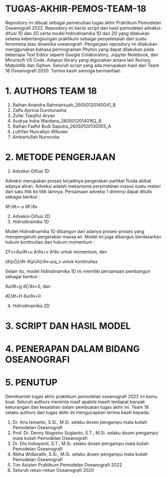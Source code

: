 # TUGAS-AKHIR-PEMOS-TEAM-18
Repository ini dibuat sebagai pemenuhan tugas akhir Praktikum Pemodelan Oseanografi 2022. Repository ini berisi script dan hasil pemodelan adveksi-difusi 1D dan 2D serta model hidrodinamika 1D dan 2D yang dilakukan selama keberlangsungan praktikum sebagai penyelesaian dari suatu fenomena atau dinamika oseanografi. Pengerjaan repository ini dilakukan menggunakan bahasa pemrograman Phyton yang dapat dilakukan pada beberapa Text Editor seperti Google Colaboratory, Jupyter Notebook, dan Micorsoft VS Code. Adapun library yang digunakan antara lain Numpy, Matplotlib dan Siphon. Seluruh script yang ada merupakan hasil dari Team 18 Oseanografi 2020. Terima kasih semoga bermanfaat.
# 1. AUTHORS TEAM 18
1. Raihan Anandra Rahmansyah_26050120140041_B
2. Zalfa Apricia Durotunasha
3. Zufar Tsaqiful Aryan
4. Audrya Indra Wardana_26050120140162_B
5. Raihan Fadhil Budi Saputra_26050120130055_A
6. Luthfan Nurcahyo Wibowo
7. Ambartullah Nurnovita
# 2. METODE PENGERJAAN
1. Adveksi-Difusi 1D

Adveksi merupakan proses terjadinya pergerakan partikel fluida akibat adanya aliran. Adveksi adalah mekanisme perpindahan massa suatu materi dari satu titik ke titik lainnya. Persamaan adveksi 1 dimensi dapat ditulis sebagai berikut :

∂F/∂t=-u ∂F/∂x  


2. Adveksi-Difusi 2D
3. Hidrodinamika 1D

Model Hidrodinamika 1D dibangun dari adanya proses-proses yang mempengaruhi pergerakan massa air. Model ini juga dibangun berdasarkan hukum kontinuitas dan hukum momentum :

ΣFx=∂u/∂t+u ∂/∂x+v ∂/∂x  untuk momentum, dan

(∂(ρζ))/∂t-∂(ρUh)/∂x=ρq_x  untuk kontinuitas

Selain itu, model hidrodinamika 1D ini memiliki persamaan pembangun sebagai berikut :

∂u/∂t+g ∂ζ/∂x=0, dan

∂ζ/∂t+H ∂u/∂x=0 


4. Hidrodinamika 2D
# 3. SCRIPT DAN HASIL MODEL
# 4. PENERAPAN DALAM BIDANG OSEANOGRAFI
# 5. PENUTUP
Demikianlah tugas akhir praktikum pemodelan oseanografi 2022 ini kamu buat. Seluruh authors meminta maaf apabila masih terdapat banyak kekurangan dan kesalahan dalam pembuatan tugas akhir ini. Team 18 selaku authors dari tugas akhir ini mengucapkan terima kasih kepada:
1. Dr. Aris Ismanto, S.Si., M.Si. selaku dosen pengampu mata kuliah Pemodelan Oseanografi
2. Prof. Dr. Denny Nugroho Sugianto, S.T., M.Si. selaku dosen pengampu mata kuliah Pemodelan Oseanografi
3. Dr. Elis Indrayanti, S.T., M.Si. selaku dosen pengampu mata kuliah Pemodelan Oseanografi
4. Rikha Widiaratih, S.Si., M.Si. selaku dosen pengampu mata kuliah Pemodelan Oseanografi
5. Tim Asisten Praktikum Pemodelan Oseanografi 2022
6. Seluruh rekan-rekan Oseanografi 2020
